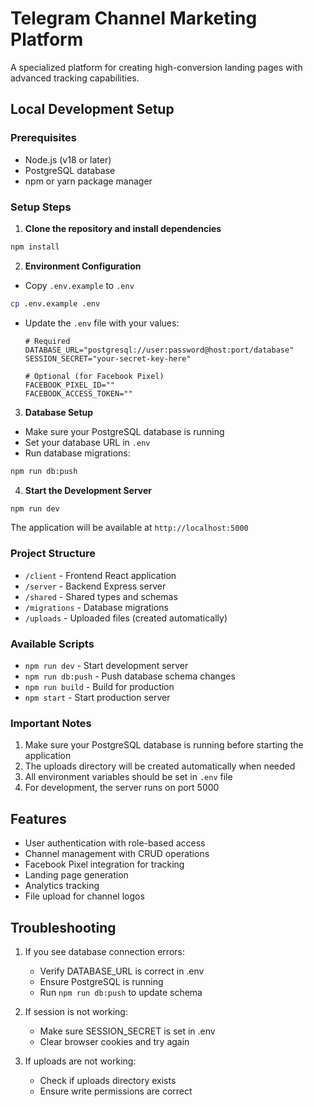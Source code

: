 # Telegram Channel Marketing Platform

A specialized platform for creating high-conversion landing pages with advanced tracking capabilities.

## Local Development Setup

### Prerequisites
- Node.js (v18 or later)
- PostgreSQL database
- npm or yarn package manager

### Setup Steps

1. **Clone the repository and install dependencies**
```bash
npm install
```

2. **Environment Configuration**
- Copy `.env.example` to `.env`
```bash
cp .env.example .env
```
- Update the `.env` file with your values:
  ```
  # Required
  DATABASE_URL="postgresql://user:password@host:port/database"
  SESSION_SECRET="your-secret-key-here"

  # Optional (for Facebook Pixel)
  FACEBOOK_PIXEL_ID=""
  FACEBOOK_ACCESS_TOKEN=""
  ```

3. **Database Setup**
- Make sure your PostgreSQL database is running
- Set your database URL in `.env`
- Run database migrations:
```bash
npm run db:push
```

4. **Start the Development Server**
```bash
npm run dev
```
The application will be available at `http://localhost:5000`

### Project Structure
- `/client` - Frontend React application
- `/server` - Backend Express server
- `/shared` - Shared types and schemas
- `/migrations` - Database migrations
- `/uploads` - Uploaded files (created automatically)

### Available Scripts
- `npm run dev` - Start development server
- `npm run db:push` - Push database schema changes
- `npm run build` - Build for production
- `npm start` - Start production server

### Important Notes
1. Make sure your PostgreSQL database is running before starting the application
2. The uploads directory will be created automatically when needed
3. All environment variables should be set in `.env` file
4. For development, the server runs on port 5000

## Features
- User authentication with role-based access
- Channel management with CRUD operations
- Facebook Pixel integration for tracking
- Landing page generation
- Analytics tracking
- File upload for channel logos

## Troubleshooting
1. If you see database connection errors:
   - Verify DATABASE_URL is correct in .env
   - Ensure PostgreSQL is running
   - Run `npm run db:push` to update schema

2. If session is not working:
   - Make sure SESSION_SECRET is set in .env
   - Clear browser cookies and try again

3. If uploads are not working:
   - Check if uploads directory exists
   - Ensure write permissions are correct